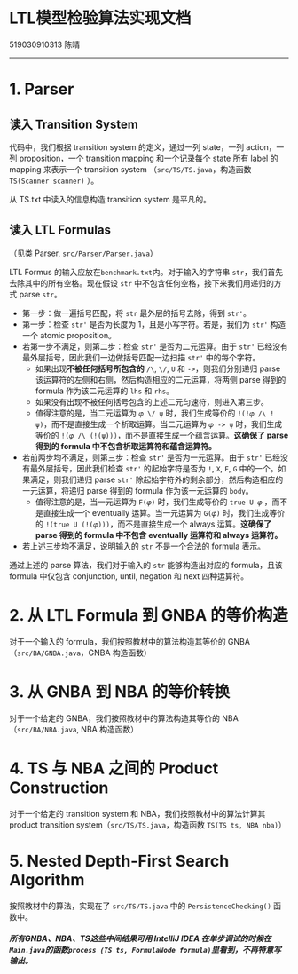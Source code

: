 # LTL模型检验算法实现文档

519030910313 陈晴

---

# 1. Parser

## 读入 Transition System

代码中，我们根据 transition system 的定义，通过一列 state，一列 action，一列 proposition，一个 transition mapping 和一个记录每个 state 所有 label 的 mapping 来表示一个 transition system （`src/TS/TS.java`，构造函数 `TS(Scanner scanner)` ）。

从 TS.txt 中读入的信息构造 transition system 是平凡的。

## 读入 LTL Formulas

（见类 Parser, `src/Parser/Parser.java`）

LTL Formus 的输入应放在`benchmark.txt`内。对于输入的字符串 `str`，我们首先去除其中的所有空格。现在假设 `str` 中不包含任何空格，接下来我们用递归的方式 parse `str`。

- 第一步：做一遍括号匹配，将 `str` 最外层的括号去除，得到 `str'`。
- 第一步：检查 `str'` 是否为长度为 1，且是小写字符。若是，我们为 `str'` 构造一个 atomic proposition。
- 若第一步不满足，则第二步：检查 `str'` 是否为二元运算。由于 `str'` 已经没有最外层括号，因此我们一边做括号匹配一边扫描 `str'` 中的每个字符。
    - 如果出现**不被任何括号所包含的** `/\`, `\/`, `U` 和 `->`，则我们分别递归 parse 该运算符的左侧和右侧，然后构造相应的二元运算，将两侧 parse 得到的 formula 作为该二元运算的 `lhs` 和 `rhs`。
    - 如果没有出现不被任何括号包含的上述二元匀速符，则进入第三步。
    - 值得注意的是，当二元运算为 `𝜑 \/ ψ` 时，我们生成等价的 `!(!𝜑 /\ !ψ)`，而不是直接生成一个析取运算。当二元运算为 `𝜑 -> ψ` 时，我们生成等价的 `!(𝜑 /\ (!(ψ)))`，而不是直接生成一个蕴含运算。**这确保了 parse 得到的 formula 中不包含析取运算符和蕴含运算符。**
- 若前两步均不满足，则第三步：检查 `str'` 是否为一元运算。由于 `str'` 已经没有最外层括号，因此我们检查 `str'` 的起始字符是否为 `!`, `X`, `F`, `G` 中的一个。如果满足，则我们递归 parse `str'` 除起始字符外的剩余部分，然后构造相应的一元运算，将递归 parse 得到的 formula 作为该一元运算的 `body`。
    - 值得注意的是，当一元运算为 `F(𝜑)` 时，我们生成等价的 `true U 𝜑` ，而不是直接生成一个 eventually 运算。当一元运算为 `G(𝜑)` 时，我们生成等价的 `!(true U (!(𝜑)))`，而不是直接生成一个 always 运算。**这确保了 parse 得到的 formula 中不包含 eventually 运算符和 always 运算符。**
- 若上述三步均不满足，说明输入的 `str` 不是一个合法的 formula 表示。

通过上述的 parse 算法，我们对于输入的 `str` 能够构造出对应的 formula，且该 formula 中仅包含 conjunction, until, negation 和 next 四种运算符。

# 2. 从 LTL Formula 到 GNBA 的等价构造

对于一个输入的 formula，我们按照教材中的算法构造其等价的 GNBA（`src/BA/GNBA.java`，GNBA 构造函数）

# 3. 从 GNBA 到 NBA 的等价转换

对于一个给定的 GNBA，我们按照教材中的算法构造其等价的 NBA（`src/BA/NBA.java`, NBA 构造函数）

# 4. TS 与 NBA 之间的 Product Construction

对于一个给定的 transition system 和 NBA，我们按照教材中的算法计算其 product transition system（`src/TS/TS.java`，构造函数 `TS(TS ts, NBA nba)`）

# 5. Nested Depth-First Search Algorithm

按照教材中的算法，实现在了 `src/TS/TS.java` 中的 `PersistenceChecking()` 函数中。



##### 所有GNBA、NBA、TS这些中间结果可用 IntelliJ IDEA 在单步调试的时候在`Main.java`的函数`process (TS ts, FormulaNode formula)`里看到，不再特意写输出。